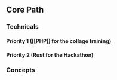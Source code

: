 ## **Core Path**

### Technicals

#### Priority 1 ([[PHP]] for the collage training)
#### Priority 2 (Rust for the Hackathon)
### Concepts